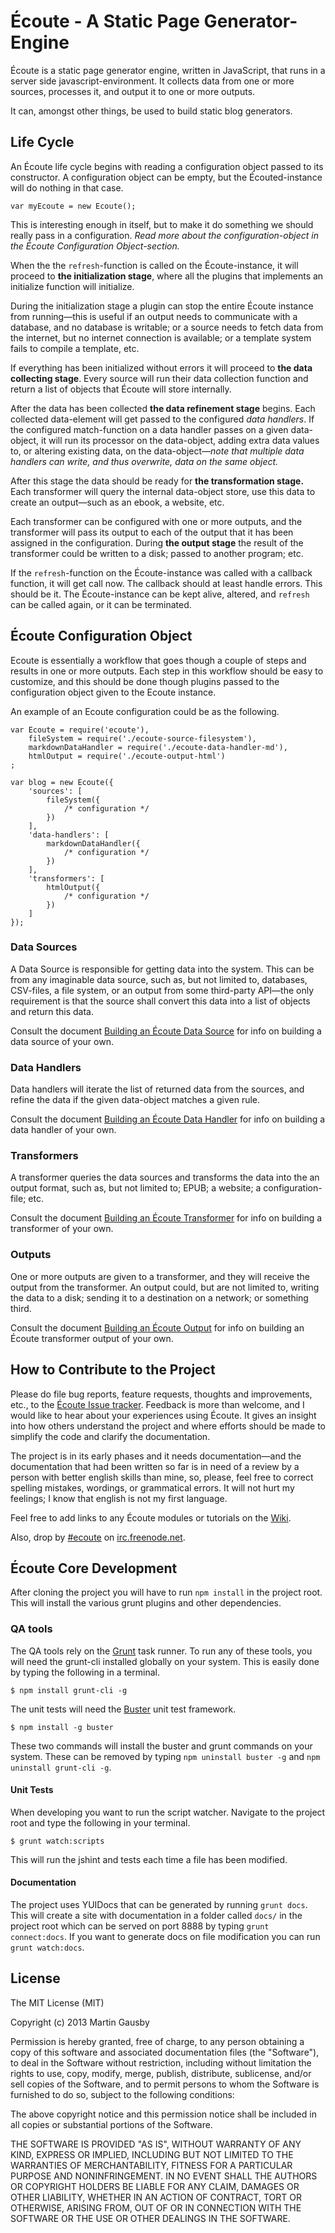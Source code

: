 # Écoute - A Static Page Generator-Engine
Écoute is a static page generator engine, written in JavaScript, that runs in a server side javascript-environment. It collects data from one or more sources, processes it, and output it to one or more outputs.

It can, amongst other things, be used to build static blog generators.


## Life Cycle
An Écoute life cycle begins with reading a configuration object passed to its constructor. A configuration object can be empty, but the Écouted-instance will do nothing in that case.

    var myEcoute = new Ecoute();

This is interesting enough in itself, but to make it do something we should really pass in a configuration. *Read more about the configuration-object in the Écoute Configuration Object-section.*

When the the `refresh`-function is called on the Écoute-instance, it will proceed to **the initialization stage**, where all the plugins that implements an initialize function will initialize.

During the initialization stage a plugin can stop the entire Écoute instance from running—this is useful if an output needs to communicate with a database, and no database is writable; or a source needs to fetch data from the internet, but no internet connection is available; or a template system fails to compile a template, etc.

If everything has been initialized without errors it will proceed to **the data collecting stage**. Every source will run their data collection function and return a list of objects that Écoute will store internally.

After the data has been collected **the data refinement stage** begins. Each collected data-element will get passed to the configured *data handlers*. If the configured match-function on a data handler passes on a given data-object, it will run its processor on the data-object, adding extra data values to, or altering existing data, on the data-object—*note that multiple data handlers can write, and thus overwrite, data on the same object.*

After this stage the data should be ready for **the transformation stage.** Each transformer will query the internal data-object store, use this data to create an output—such as an ebook, a website, etc.

Each transformer can be configured with one or more outputs, and the transformer will pass its output to each of the output that it has been assigned in the configuration. During **the output stage** the result of the transformer could be written to a disk; passed to another program; etc.

If the `refresh`-function on the Écoute-instance was called with a callback function, it will get call now. The callback should at least handle errors. This should be it. The Écoute-instance can be kept alive, altered, and `refresh` can be called again, or it can be terminated.


## Écoute Configuration Object
Ecoute is essentially a workflow that goes though a couple of steps and results in one or more outputs. Each step in this workflow should be easy to customize, and this should be done though plugins passed to the configuration object given to the Ecoute instance.

An example of an Ecoute configuration could be as the following.

    var Ecoute = require('ecoute'),
        fileSystem = require('./ecoute-source-filesystem'),
        markdownDataHandler = require('./ecoute-data-handler-md'),
        htmlOutput = require('./ecoute-output-html')
    ;

    var blog = new Ecoute({
        'sources': [
            fileSystem({
                /* configuration */
            })
        ],
        'data-handlers': [
            markdownDataHandler({
                /* configuration */
            })
        ],
        'transformers': [
            htmlOutput({
                /* configuration */
            })
        ]
    });


### Data Sources
A Data Source is responsible for getting data into the system. This can be from any imaginable data source, such as, but not limited to, databases, CSV-files, a file system, or an output from some third-party API—the only requirement is that the source shall convert this data into a list of objects and return this data.

Consult the document [Building an Écoute Data Source](documentation/building-an-ecoute-data-source.md) for info on building a data source of your own.


### Data Handlers
Data handlers will iterate the list of returned data from the sources, and refine the data if the given data-object matches a given rule.

Consult the document [Building an Écoute Data Handler](documentation/building-an-ecoute-data-handler.md) for info on building a data handler of your own.


### Transformers
A transformer queries the data sources and transforms the data into the an output format, such as, but not limited to; EPUB; a website; a configuration-file; etc.

Consult the document [Building an Écoute Transformer](documentation/building-an-ecoute-transformer.md) for info on building a transformer of your own.


### Outputs
One or more outputs are given to a transformer, and they will receive the output from the transformer. An output could, but are not limited to, writing the data to a disk; sending it to a destination on a network; or something third.

Consult the document [Building an Écoute Output](documentation/building-an-ecoute-output.md) for info on building an Écoute transformer output of your own.


## How to Contribute to the Project
Please do file bug reports, feature requests, thoughts and improvements, etc., to the [Écoute Issue tracker][issue-tracker]. Feedback is more than welcome, and I would like to hear about your experiences using Écoute. It gives an insight into how others understand the project and where efforts should be made to simplify the code and clarify the documentation.

[issue-tracker]: https://github.com/gausby/ecoute/issues

The project is in its early phases and it needs documentation—and the documentation that had been written so far is in need of a review by a person with better english skills than mine, so, please, feel free to correct spelling mistakes, wordings, or grammatical errors. It will not hurt my feelings; I know that english is not my first language.

Feel free to add links to any Écoute modules or tutorials on the [Wiki][wiki].

[wiki]: https://github.com/gausby/ecoute/wiki/

Also, drop by [#ecoute][ecoute-irc-chan] on [irc.freenode.net][freenode].

[freenode]: http://irc.freenode.net/
[ecoute-irc-chan]: irc://irc.freenode.net/ecoute


## Écoute Core Development
After cloning the project you will have to run `npm install` in the project root. This will install the various grunt plugins and other dependencies.


### QA tools
The QA tools rely on the [Grunt](http://gruntjs.com) task runner. To run any of these tools, you will need the grunt-cli installed globally on your system. This is easily done by typing the following in a terminal.

    $ npm install grunt-cli -g

The unit tests will need the [Buster](http://busterjs.org/) unit test framework.

    $ npm install -g buster

These two commands will install the buster and grunt commands on your system. These can be removed by typing `npm uninstall buster -g` and `npm uninstall grunt-cli -g`.


#### Unit Tests
When developing you want to run the script watcher. Navigate to the project root and type the following in your terminal.

    $ grunt watch:scripts

This will run the jshint and tests each time a file has been modified.


#### Documentation
The project uses YUIDocs that can be generated by running `grunt docs`. This will create a site with documentation in a folder called `docs/` in the project root which can be served on port 8888 by typing `grunt connect:docs`. If you want to generate docs on file modification you can run `grunt watch:docs`.


## License
The MIT License (MIT)

Copyright (c) 2013 Martin Gausby

Permission is hereby granted, free of charge, to any person obtaining a copy of this software and associated documentation files (the "Software"), to deal in the Software without restriction, including without limitation the rights to use, copy, modify, merge, publish, distribute, sublicense, and/or sell copies of the Software, and to permit persons to whom the Software is furnished to do so, subject to the following conditions:

The above copyright notice and this permission notice shall be included in all copies or substantial portions of the Software.

THE SOFTWARE IS PROVIDED "AS IS", WITHOUT WARRANTY OF ANY KIND, EXPRESS OR IMPLIED, INCLUDING BUT NOT LIMITED TO THE WARRANTIES OF MERCHANTABILITY, FITNESS FOR A PARTICULAR PURPOSE AND NONINFRINGEMENT. IN NO EVENT SHALL THE AUTHORS OR COPYRIGHT HOLDERS BE LIABLE FOR ANY CLAIM, DAMAGES OR OTHER LIABILITY, WHETHER IN AN ACTION OF CONTRACT, TORT OR OTHERWISE, ARISING FROM, OUT OF OR IN CONNECTION WITH THE SOFTWARE OR THE USE OR OTHER DEALINGS IN THE SOFTWARE.

